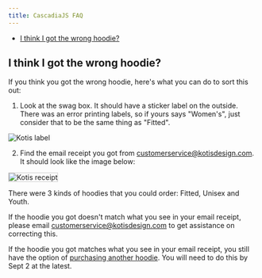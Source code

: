 ```yaml
---
title: CascadiaJS FAQ
---
```


* [I think I got the wrong hoodie?](#i-think-i-got-the-wrong-hoodie)

## I think I got the wrong hoodie?

If you think you got the wrong hoodie, here's what you can do to sort this out:

1) Look at the swag box. It should have a sticker label on the outside. There was an error printing labels, so if yours says "Women's", just consider that to be the same thing as "Fitted".

![Kotis label](/images/kotis-label.jpg)

2) Find the email receipt you got from customerservice@kotisdesign.com. It should look like the image below:

<img src="/images/kotis-receipt.png" alt="Kotis receipt" style="border:1px solid #ccc"/>

There were 3 kinds of hoodies that you could order: Fitted, Unisex and Youth.

If the hoodie you got doesn't match what you see in your email receipt, please email customerservice@kotisdesign.com to get assistance on correcting this.

If the hoodie you got matches what you see in your email receipt, you still have the option of [purchasing another hoodie](https://stores.kotisdesign.com/cascadiajshoodie/products). You will need to do this by Sept 2 at the latest.
